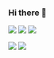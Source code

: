 ### Hi there 👋

<!--
**J1NWAN/J1NWAN** is a ✨ _special_ ✨ repository because its `README.md` (this file) appears on your GitHub profile.

Here are some ideas to get you started:

- 🔭 I’m currently working on ...
- 🌱 I’m currently learning ...
- 👯 I’m looking to collaborate on ...
- 🤔 I’m looking for help with ...
- 💬 Ask me about ...
- 📫 How to reach me: ...
- 😄 Pronouns: ...
- ⚡ Fun fact: ...
-->
<img src="https://img.shields.io/badge/Java-007396?style=flat-square&logo=Java&logoColor=white"/></a>
<img src="https://img.shields.io/badge/WAS-F8DC75?style=flat-square&logo=ApacheTomcat&logoColor=white"/></a>
<img src="https://img.shields.io/badge/Eclipse-2C2255?style=flat-square&logo=EclipseIDE&logoColor=white"/></a>

<a href="https://j1nwan.github.io" target="_blank"><img src="https://img.shields.io/badge/Velog-20c997?style=flat-square&logo=Vimeo&logoColor=white"/></a>
<a href="weamicron@gmail.com" target="_blank"><img src="https://img.shields.io/badge/mail-EA4335?style=flat-square&logo=Gmail&logoColor=white"/></a>
